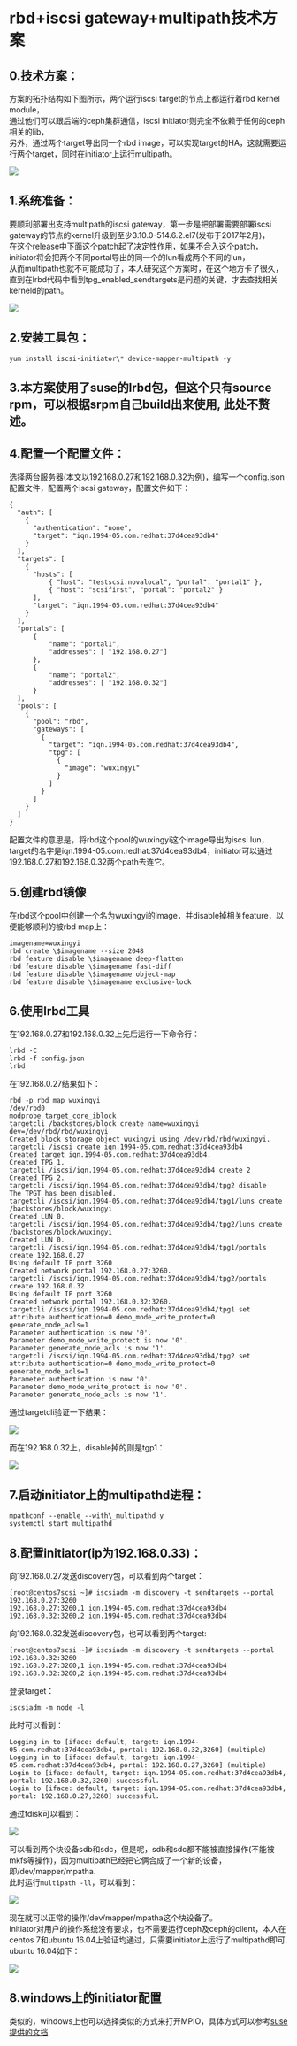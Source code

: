 # rbd+iscsi gateway+multipath技术方案

## 0.技术方案：

方案的拓扑结构如下图所示，两个运行iscsi target的节点上都运行着rbd kernel module，  
通过他们可以跟后端的ceph集群通信，iscsi initiator则完全不依赖于任何的ceph相关的lib，  
另外，通过两个target导出同一个rbd image，可以实现target的HA，这就需要运行两个target，同时在initiator上运行multipath。  

![](media/arch.png)

## 1.系统准备：

要顺利部署出支持multipath的iscsi gateway，第一步是把部署需要部署iscsi gateway的节点的kernel升级到至少3.10.0-514.6.2.el7(发布于2017年2月)，  
在这个release中下面这个patch起了决定性作用，如果不合入这个patch，initiator将会把两个不同portal导出的同一个的lun看成两个不同的lun，  
从而multipath也就不可能成功了，本人研究这个方案时，在这个地方卡了很久，直到在lrbd代码中看到tpg\_enabled\_sendtargets是问题的关键，才去查找相关kerneld的path。  

![](media/patch.png)

## 2.安装工具包：

```
yum install iscsi-initiator\* device-mapper-multipath -y
```

## 3.本方案使用了suse的lrbd包，但这个只有source rpm，可以根据srpm自己build出来使用, 此处不赘述。  

## 4.配置一个配置文件： 

选择两台服务器(本文以192.168.0.27和192.168.0.32为例)，编写一个config.json配置文件，配置两个iscsi gateway，配置文件如下：

```
{
  "auth": [
    {
      "authentication": "none",
      "target": "iqn.1994-05.com.redhat:37d4cea93db4"
    }
  ],
  "targets": [
    {
      "hosts": [
          { "host": "testscsi.novalocal", "portal": "portal1" },
          { "host": "scsifirst", "portal": "portal2" }
      ],
      "target": "iqn.1994-05.com.redhat:37d4cea93db4"
    }
  ],
  "portals": [
      {
          "name": "portal1",
          "addresses": [ "192.168.0.27"]
      },
      {
          "name": "portal2",
          "addresses": [ "192.168.0.32"]
      }
  ],
  "pools": [
    {
      "pool": "rbd",
      "gateways": [
        {
          "target": "iqn.1994-05.com.redhat:37d4cea93db4",
          "tpg": [
            {
              "image": "wuxingyi"
            }
          ]
        }
      ]
    }
  ]
}
```

配置文件的意思是，将rbd这个pool的wuxingyi这个image导出为iscsi lun，target的名字是iqn.1994-05.com.redhat:37d4cea93db4，initiator可以通过192.168.0.27和192.168.0.32两个path去连它。  

## 5.创建rbd镜像

在rbd这个pool中创建一个名为wuxingyi的image，并disable掉相关feature，以便能够顺利的被rbd map上：  

```
imagename=wuxingyi
rbd create \$imagename --size 2048
rbd feature disable \$imagename deep-flatten
rbd feature disable \$imagename fast-diff
rbd feature disable \$imagename object-map
rbd feature disable \$imagename exclusive-lock
```

## 6.使用lrbd工具

在192.168.0.27和192.168.0.32上先后运行一下命令行：  

```
lrbd -C
lrbd -f config.json
lrbd
```

在192.168.0.27结果如下：

```
rbd -p rbd map wuxingyi
/dev/rbd0
modprobe target_core_iblock
targetcli /backstores/block create name=wuxingyi dev=/dev/rbd/rbd/wuxingyi
Created block storage object wuxingyi using /dev/rbd/rbd/wuxingyi.
targetcli /iscsi create iqn.1994-05.com.redhat:37d4cea93db4
Created target iqn.1994-05.com.redhat:37d4cea93db4.
Created TPG 1.
targetcli /iscsi/iqn.1994-05.com.redhat:37d4cea93db4 create 2
Created TPG 2.
targetcli /iscsi/iqn.1994-05.com.redhat:37d4cea93db4/tpg2 disable
The TPGT has been disabled.
targetcli /iscsi/iqn.1994-05.com.redhat:37d4cea93db4/tpg1/luns create /backstores/block/wuxingyi
Created LUN 0.
targetcli /iscsi/iqn.1994-05.com.redhat:37d4cea93db4/tpg2/luns create /backstores/block/wuxingyi
Created LUN 0.
targetcli /iscsi/iqn.1994-05.com.redhat:37d4cea93db4/tpg1/portals create 192.168.0.27
Using default IP port 3260
Created network portal 192.168.0.27:3260.
targetcli /iscsi/iqn.1994-05.com.redhat:37d4cea93db4/tpg2/portals create 192.168.0.32
Using default IP port 3260
Created network portal 192.168.0.32:3260.
targetcli /iscsi/iqn.1994-05.com.redhat:37d4cea93db4/tpg1 set attribute authentication=0 demo_mode_write_protect=0 generate_node_acls=1
Parameter authentication is now '0'.
Parameter demo_mode_write_protect is now '0'.
Parameter generate_node_acls is now '1'.
targetcli /iscsi/iqn.1994-05.com.redhat:37d4cea93db4/tpg2 set attribute authentication=0 demo_mode_write_protect=0 generate_node_acls=1
Parameter authentication is now '0'.
Parameter demo_mode_write_protect is now '0'.
Parameter generate_node_acls is now '1'.
```

通过targetcli验证一下结果：  

![](media/result27.png)

而在192.168.0.32上，disable掉的则是tgp1：  

![](media/result32.png)

## 7.启动initiator上的multipathd进程：

```
mpathconf --enable --with\_multipathd y
systemctl start multipathd
```

## 8.配置initiator(ip为192.168.0.33)：

向192.168.0.27发送discovery包，可以看到两个target：  

```
[root@centos7scsi ~]# iscsiadm -m discovery -t sendtargets --portal 192.168.0.27:3260
192.168.0.27:3260,1 iqn.1994-05.com.redhat:37d4cea93db4
192.168.0.32:3260,2 iqn.1994-05.com.redhat:37d4cea93db4
```

向192.168.0.32发送discovery包，也可以看到两个target:  
```
[root@centos7scsi ~]# iscsiadm -m discovery -t sendtargets --portal
192.168.0.32:3260
192.168.0.27:3260,1 iqn.1994-05.com.redhat:37d4cea93db4
192.168.0.32:3260,2 iqn.1994-05.com.redhat:37d4cea93db4
```

登录target：  

```
iscsiadm -m node -l
```

此时可以看到：

```
Logging in to [iface: default, target: iqn.1994-05.com.redhat:37d4cea93db4, portal: 192.168.0.32,3260] (multiple)
Logging in to [iface: default, target: iqn.1994-05.com.redhat:37d4cea93db4, portal: 192.168.0.27,3260] (multiple)
Login to [iface: default, target: iqn.1994-05.com.redhat:37d4cea93db4, portal: 192.168.0.32,3260] successful.
Login to [iface: default, target: iqn.1994-05.com.redhat:37d4cea93db4, portal: 192.168.0.27,3260] successful.
```


通过fdisk可以看到：  

![](media/fdisk.png)

可以看到两个块设备sdb和sdc，但是呢，sdb和sdc都不能被直接操作(不能被mkfs等操作)，因为multipath已经把它俩合成了一个新的设备，即/dev/mapper/mpatha.   
此时运行```multipath -ll```，可以看到：  

![](media/centos7_multipath.png)

现在就可以正常的操作/dev/mapper/mpatha这个块设备了。  
initiator对用户的操作系统没有要求，也不需要运行ceph及ceph的client，本人在centos 7和ubuntu 16.04上验证均通过，只需要initiator上运行了multipathd即可.  
ubuntu 16.04如下：

![](media/ubuntu_multipath.png)

## 8.windows上的initiator配置

类似的，windows上也可以选择类似的方式来打开MPIO，具体方式可以参考[suse提供的文档](https://www.suse.com/documentation/ses-2/book_storage_admin/data/ceph_iscsi_connect.html)
